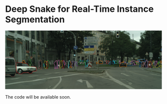 # Deep Snake for Real-Time Instance Segmentation

![city](assets/snake_city.png)

The code will be available soon.
